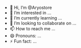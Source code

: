 - 👋 Hi, I’m @Aryostore
- 👀 I’m interested in ...
- 🌱 I’m currently learning ...
- 💞️ I’m looking to collaborate on ...
- 📫 How to reach me ...
- 😄 Pronouns: ...
- ⚡ Fun fact: ...

<!---
Aryostore/Aryostore is a ✨ special ✨ repository because its `README.md` (this file) appears on your GitHub profile.
You can click the Preview link to take a look at your changes.
--->
